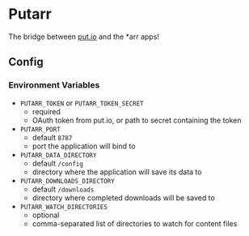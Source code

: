 # Putarr
The bridge between [put.io][put.io] and the *arr apps!

## Config
### Environment Variables

- `PUTARR_TOKEN` or `PUTARR_TOKEN_SECRET`
  - required
  - OAuth token from put.io, or path to secret containing the token
- `PUTARR_PORT`
  - default `8787`
  - port the application will bind to
- `PUTARR_DATA_DIRECTORY`
  - default `/config`
  - directory where the application will save its data to
- `PUTARR_DOWNLOADS_DIRECTORY`
  - default `/downloads`
  - directory where completed downloads will be saved to
- `PUTARR_WATCH_DIRECTORIES`
  - optional
  - comma-separated list of directories to watch for content files

[put.io]: https://put.io
